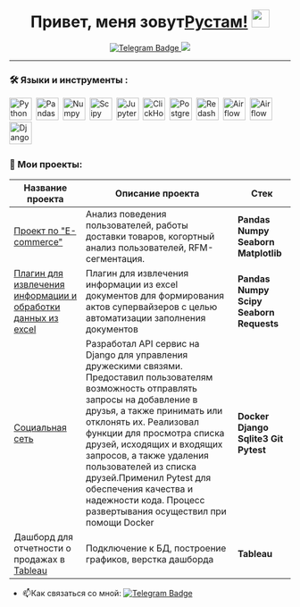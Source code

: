<h1 align="center">Привет, меня зовут<a href="https://daniilshat.ru/" target="_blank">Рустам!</a> 
<img src="https://github.com/blackcater/blackcater/raw/main/images/Hi.gif" height="32"/></h1>

<div id="badges" align="center">
  <a href="https://t.me/rustam220702">
  <img src="https://img.shields.io/badge/Telegram-blue?logo=telegram&logoColor=white&style=for-the-badge" alt="Telegram Badge"/>
  </a>
  <a href="https://vk.com/idbaibakov">
  <img src="https://img.shields.io/badge/VK-blue?logo=VK&logoColor=white&style=for-the-badge"/>
  </a>
</div>

---

### :hammer_and_wrench: Языки и инструменты :
<div>
  <img src="https://img.shields.io/badge/python-white?logo=python&style=for-the-badge" title="Python" alt="Python" height="40"/>&nbsp;
  <img src="https://img.shields.io/badge/pandas-white?logo=pandas&logoColor=blue&style=for-the-badge" title="Pandas" alt="Pandas" height="40"/>&nbsp;
  <img src="https://img.shields.io/badge/numpy-white?logo=numpy&logoColor=blue&style=for-the-badge" title="Numpy" alt="Numpy" height="40"/>&nbsp;
  <img src="https://img.shields.io/badge/Scipy-white?logo=Scipy&logoColor=black&style=for-the-badge" title="Scipy" alt="Scipy" height="40"/>&nbsp;
  <img src="https://img.shields.io/badge/Jupyter_notebook-white?logo=Jupyter&style=for-the-badge" title="Jupyter" alt="Jupyter" height="40"/>&nbsp;
  <img src="https://img.shields.io/badge/Clickhouse-white?logo=Clickhouse&style=for-the-badge" title="ClickHouse" alt="ClickHouse" height="40"/>&nbsp;
  <img src="https://img.shields.io/badge/PostgreSQL-white?logo=PostgreSQL&s&style=for-the-badge" title="PostgreSQL" alt="PostgreSQL" height="40"/>&nbsp;
  <img src="https://img.shields.io/badge/redash-white?logo=redash&logoColor=black&style=for-the-badge" title="Redash" alt="Redash" height="40"/>&nbsp;
  <img src="https://img.shields.io/badge/Tableau-white?logo=Tableau&s&logoColor=yellow&style=for-the-badge" title="Airflow" alt="Airflow" height="40"/>&nbsp;
  <img src="https://img.shields.io/badge/Airflow-white?logo=Airflow&style=for-the-badge" title="Airflow" alt="Airflow" height="40"/>&nbsp;
  <img src="https://img.shields.io/badge/django-white?logo=django&logoColor=black&style=for-the-badge" title="Django" alt="Django" height="40"/>&nbsp;
  
  
</div>


### :book: Мои проекты:
|Название проекта| Описание проекта| Стек|
|----------------|-----------------|-----|
|[Проект по "E-commerce"](https://github.com/baybakov07/my-project)|Анализ поведения пользователей, работы доставки товаров, когортный анализ пользователей, RFM-сегментация.|**Pandas** **Numpy** **Seaborn** **Matplotlib**|
|[Плагин для извлечения информации и обработки данных из excel](https://github.com/baybakov07/upload-acts-from-excel)|Плагин для извлечения информации из excel документов для формирования актов супервайзеров с целью автоматизации заполнения документов |**Pandas** **Numpy** **Scipy** **Seaborn** **Requests**|
|[Социальная сеть](https://github.com/baybakov07/service-friends)|Разработал API сервис на Django для управления дружескими связями. Предоставил пользователям возможность отправлять запросы на добавление в друзья, а также принимать или отклонять их. Реализовал функции для просмотра списка друзей, исходящих и входящих запросов, а также удаления пользователей из списка друзей.Применил Pytest для обеспечения качества и надежности кода. Процесс развертывания осуществил при помощи Docker|**Docker** **Django** **Sqlite3** **Git** **Pytest**|
|Дашборд для отчетности о продажах в [Tableau](https://public.tableau.com/app/profile/rustam.baybakov/viz/KarpovDashboardPractice_17075219941520/SalesDashboard) |Подключение к БД, построение графиков, верстка дашборда |**Tableau**|

- :mailbox:Как связаться со мной: [![Telegram Badge](https://img.shields.io/badge/Telegram-blue?logo=telegram&logoColor=white)](https://t.me/rustam220702)

<!--
**DimDolino/DimDolino** is a ✨ _special_ ✨ repository because its `README.md` (this file) appears on your GitHub profile.

Here are some ideas to get you started:

- 🔭 I’m currently working on ...
- 🌱 I’m currently learning ...
- 👯 I’m looking to collaborate on ...
- 🤔 I’m looking for help with ...
- 💬 Ask me about ...
- 📫 How to reach me: ...
- 😄 Pronouns: ...
- ⚡ Fun fact: ...
-->
